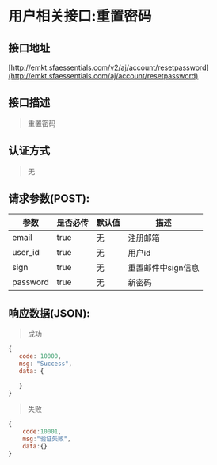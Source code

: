 # 用户相关接口:重置密码

## 接口地址

[http://emkt.sfaessentials.com/v2/aj/account/resetpassword](http://emkt.sfaessentials.com/aj/account/resetpassword)

## 接口描述

> 重置密码

## 认证方式

> 无

## 请求参数(POST):

| 参数 | 是否必传 | 默认值 |  描述 | 
| ---- | ----- | ----- | ----- | 
| email | true | 无 | 注册邮箱 | 
|user_id| true| 无| 用户id|
|sign|true|无|重置邮件中sign信息|
|password|true|无|新密码|


## 响应数据(JSON):
> 成功

```javascript
{
   code: 10000,
   msg: "Success",
   data: {
      
   }
}
```
> 失败 

```javascript
{
    code:10001,
    msg:"验证失败",
    data:{}
}
```
